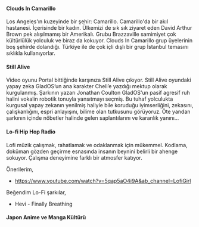 #### Clouds In Camarillo

Los Angeles'ın kuzeyinde bir şehir: Camarillo. Camarillo'da bir akıl hastanesi. İçerisinde bir kadın. Ülkemizi de sık sık ziyaret eden David Arthur Brown pek alışılmamış bir Amerikalı. Grubu Brazzaville samimiyet çok kültürlülük yolculuk ve biraz da  kokuyor. Clouds In Camarillo grup üyelerinin boş şehirde dolandığı. Türkiye ile de çok içli dışlı bir grup İstanbul temasını sıklıkla kullanıyorlar.

#### Still Alive

Video oyunu Portal bittiğinde karşınıza Still Alive çıkıyor. Still Alive oyundaki yapay zeka GladOS’un ana karakter Chell’e yazdığı mektup olarak kurgulanmış. Şarkının yazarı Jonathan Coulton GladOS'un pasif agresif ruh halini vokalin robotik tonuyla yansıtmayı seçmiş. Bu tuhaf yolculukta kurgusal yapay zekanın yenilmiş haliyle bile koruduğu iyimserliğini, zekasını, çalışkanlığını, espri anlayışını, bilime olan tutkusunu görüyoruz. Öte yandan şarkının içinde nöbetler halinde gelen saplantılarını ve karanlık yanını...


#### Lo-fi Hip Hop Radio

Lofi müzik çalışmak, rahatlamak ve odaklanmak için mükemmel. Kodlama, doküman gözden geçirme esnasında insanın beynini belirli bir ahenge sokuyor. Çalışma deneyimine farklı bir atmosfer katıyor.

Önerilerim,
* https://www.youtube.com/watch?v=5qap5aO4i9A&ab_channel=LofiGirl

Beğendim Lo-Fi şarkılar,
* Hevi - Finally Breathing

#### Japon Anime ve Manga Kültürü

